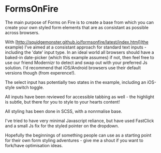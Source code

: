 FormsOnFire
===========

The main purpose of Forms on Fire is to create a base from which you can create your own styled form elements that are as consistant as possible across browsers.

With [http://squidgemonster.github.io/formsonfire/latest/index.html](the example) I've aimed at a consistant approach for standard text inputs - including the 'date' input type. In an ideal world all browsers should have a baked-in date-picker (which this example assumes) if not, then feel free to use our friend Modernizr to detect and swap out with your preferred Js solution. I'd recommend that iOS/Android browsers use their default versions though (from experence!).

The select input has potentially two states in the example, including an iOS-style switch toggle.

All inputs have been reviewed for accessible tabbing as well - the highlight is subtle, but there for you to style to your hearts content!

All styling has been done in SCSS, with a nonrmalise base.

I've tried to have very minimal Javascript reliance, but have used FastClick and a small Js fix for the styled pointer on the dropdown.

Hopefully the beginnings of something people can use as a starting point for their own form styling adventures - give me a shout if you want to fork/have optimisation ideas.